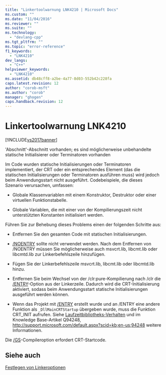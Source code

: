 ```yaml
---
title: "Linkertoolwarnung LNK4210 | Microsoft Docs"
ms.custom: ""
ms.date: "11/04/2016"
ms.reviewer: ""
ms.suite: ""
ms.technology: 
  - "devlang-cpp"
ms.tgt_pltfrm: ""
ms.topic: "error-reference"
f1_keywords: 
  - "LNK4210"
dev_langs: 
  - "C++"
helpviewer_keywords: 
  - "LNK4210"
ms.assetid: db48cff8-a2be-4a77-8d03-552b42c228fa
caps.latest.revision: 12
author: "corob-msft"
ms.author: "corob"
manager: "ghogen"
caps.handback.revision: 12
---
```

# Linkertoolwarnung LNK4210
[!INCLUDE[vs2017banner](../../assembler/inline/includes/vs2017banner.md)]

'Abschnitt'\-Abschnitt vorhanden; es sind möglicherweise unbehandelte statische Initialisierer oder Terminatoren vorhanden  
  
 Im Code wurden statische Initialisierungen oder Terminatoren implementiert, der CRT oder ein entsprechendes Element \(das die statischen Initialisierungen oder Terminatoren ausführen muss\) wird jedoch beim Anwendungsstart nicht ausgeführt.  Codebeispiele, die dieses Szenario verursachen, umfassen:  
  
-   Globale Klassenvariablen mit einem Konstruktor, Destruktor oder einer virtuellen Funktionstabelle.  
  
-   Globale Variablen, die mit einer von der Kompilierungszeit nicht unterstützten Konstanten initialisiert werden.  
  
 Führen Sie zur Behebung dieses Problems einen der folgenden Schritte aus:  
  
-   Entfernen Sie den gesamten Code mit statischen Initialisierungen.  
  
-   [\/NOENTRY](../../build/reference/noentry-no-entry-point.md) sollte nicht verwendet werden.  Nach dem Entfernen von \/NOENTRY müssen Sie möglicherweise auch msvcrt.lib, libcmt.lib oder libcmtd.lib zur Linkerbefehlszeile hinzufügen.  
  
-   Fügen Sie der Linkerbefehlszeile msvcrt.lib, libcmt.lib oder libcmtd.lib hinzu.  
  
-   Entfernen Sie beim Wechsel von der \/clr:pure\-Kompilierung nach \/clr die [\/ENTRY](../../build/reference/entry-entry-point-symbol.md)\-Option aus der Linkerzeile.  Dadurch wird die CRT\-Initialisierung aktiviert, sodass beim Anwendungsstart statische Initialisierungen ausgeführt werden können.  
  
-   Wenn das Projekt mit [\/ENTRY](../../build/reference/entry-entry-point-symbol.md) erstellt wurde und an \/ENTRY eine andere Funktion als `_DllMainCRTStartup` übergeben wurde, muss die Funktion CRT\_INIT aufrufen.  Siehe [Laufzeitbibliotheks\-Verhalten](../../build/run-time-library-behavior.md) und im Knowledge Base\-Artikel Q94248, [http:\/\/support.microsoft.com\/default.aspx?scid\=kb;en\-us;94248](http://support.microsoft.com/default.aspx?scid=kb;en-us;94248) weitere Informationen.  
  
 Die [\/GS](../../build/reference/gs-buffer-security-check.md)\-Compileroption erfordert CRT\-Startcode.  
  
## Siehe auch  
 [Festlegen von Linkeroptionen](../../build/reference/setting-linker-options.md)